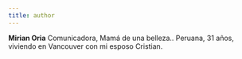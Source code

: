 ```yaml
---
title: author
---
```


**Mirian Oria** Comunicadora, Mamá de una belleza.. Peruana, 31 años, viviendo en Vancouver con mi esposo Cristian.

